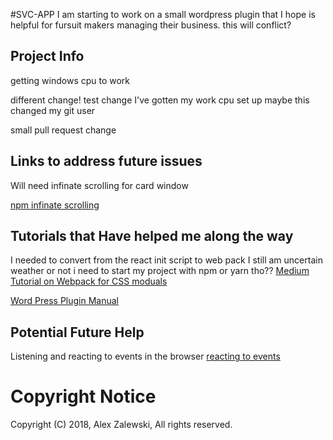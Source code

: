 #SVC-APP
I am starting to work on a small wordpress plugin that I hope is helpful
for fursuit makers managing their business.
this will conflict?

## Project Info
getting windows cpu to work

different change!
test change
I've gotten my work cpu set up
maybe this changed my git user

small pull request change

## Links to address future issues

Will need infinate scrolling for card window

[npm infinate scrolling](https://www.npmjs.com/package/react-infinite-scroller)

## Tutorials that Have helped me along the way

I needed to convert from the react init script to web pack
I still am uncertain weather or not i need to start my project with npm or yarn tho??
[Medium Tutorial on Webpack for CSS moduals](https://medium.com/nulogy/how-to-use-css-modules-with-create-react-app-9e44bec2b5c2)

[Word Press Plugin Manual](https://developer.wordpress.org/plugins/intro/)

## Potential Future Help
Listening and reacting to events in the browser 
[reacting to events](https://css-tricks.com/working-with-events-in-react)
# Copyright Notice
Copyright (C) 2018, Alex Zalewski, All rights reserved.
